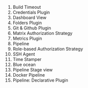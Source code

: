 1. Build Timeout
2. Credentials Plugin
3. Dashboard View
4. Folders Plugin
5. Git & Github Plugin
6. Matrix Authorization Strategy
7. Metrics Plugin
8. Pipeline
9. Role-based Authorization Strategy
10. SSH Agent 
11. Time Stamper
12. Blue ocean
13. Pipeline Stage view
14. Docker Pipeline
15. Pipeline: Declarative Plugin